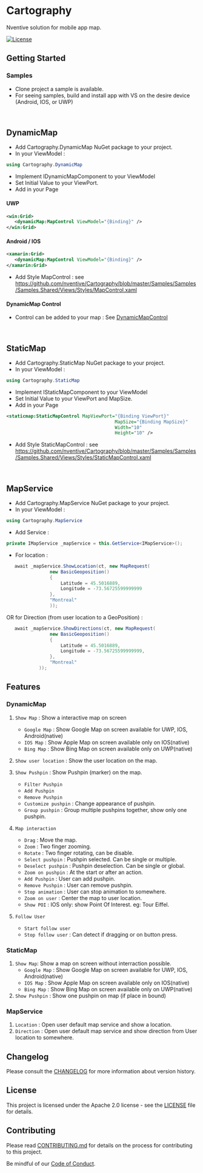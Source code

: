 # Cartography

Nventive solution for mobile app map.

[![License](https://img.shields.io/badge/License-Apache%202.0-blue.svg)](LICENSE)

## Getting Started

### **Samples**
- Clone project a sample is available.
- For seeing samples, build and install app with VS on the desire device (Android, IOS, or UWP)

&nbsp;
## **DynamicMap**
- Add Cartography.DynamicMap NuGet package to your project.
- In your ViewModel :
```csharp
using Cartography.DynamicMap
```
- Implement IDynamicMapComponent to your ViewModel
- Set Initial Value to your ViewPort.
- Add in your Page
#### **UWP**
```xml
<win:Grid>
   <dynamicMap:MapControl ViewModel="{Binding}" />
</win:Grid>
```
#### **Android / IOS**
```xml
<xamarin:Grid>
   <dynamicMap:MapControl ViewModel="{Binding}" />
</xamarin:Grid>
```
- Add Style MapControl : see https://github.com/nventive/Cartography/blob/master/Samples/Samples/Samples.Shared/Views/Styles/MapControl.xaml

#### **DynamicMap Control**

- Control can be added to your map : See [DynamicMapControl](Documentation/DynamicMapControl.md)

&nbsp;
## **StaticMap**
- Add Cartography.StaticMap NuGet package to your project.
- In your ViewModel :
```csharp
using Cartography.StaticMap
```
- Implement IStaticMapComponent to your ViewModel
- Set Initial Value to your ViewPort and MapSize.
- Add in your Page 
```xml
<staticmap:StaticMapControl MapViewPort="{Binding ViewPort}"
                                        MapSize="{Binding MapSize}"
                                        Width="10"
                                        Height="10" />
```
- Add Style StaticMapControl : see https://github.com/nventive/Cartography/blob/master/Samples/Samples/Samples.Shared/Views/Styles/StaticMapControl.xaml

&nbsp;
## **MapService**
- Add Cartography.MapService NuGet package to your project.
- In your ViewModel :
```csharp
using Cartography.MapService
```
- Add Service :
```csharp
private IMapService _mapService = this.GetService<IMapService>();
```
- For location :
```csharp
   await _mapService.ShowLocation(ct, new MapRequest(
                new BasicGeoposition()
                {
                    Latitude = 45.5016889,
                    Longitude = -73.56725599999999
                },
                "Montreal"
                ));
```
OR
   for Direction (from user location to a GeoPosition) :
```csharp
   await _mapService.ShowDirections(ct, new MapRequest(
                new BasicGeoposition()
                {
                    Latitude = 45.5016889,
                    Longitude = -73.56725599999999,
                },
                "Montreal"
            ));
```

## Features

### DynamicMap
1. `Show Map` : Show a interactive map on screen
   - `Google Map` : Show Google Map on screen available for UWP, IOS, Android(native)
   - `IOS Map` : Show Apple Map on screen available only on IOS(native)
   - `Bing Map` : Show Bing Map on screen available only on UWP(native)

2. `Show user location` : Show the user location on the map.

3. `Show Pushpin` : Show Pushpin (marker) on the map.
   - `Filter Pushpin`
   - `Add Pushpin`
   - `Remove Pushpin`
   - `Customize pushpin` : Change appearance of pushpin.
   - `Group pushpin` : Group multiple pushpins together, show only one pushpin.

4. `Map interaction`
   - `Drag` : Move the map.
   - `Zoom` : Two finger zooming.
   - `Rotate` : Two finger rotating, can be disable.
   - `Select pushpin` : Pushpin selected. Can be single or multiple.
   - `Deselect pushpin` : Pushpin deselection. Can be single or global.
   - `Zoom on pushpin` : At the start or after an action.
   - `Add Pushpin` : User can add pushpin.
   - `Remove Pushpin` : User can remove pushpin.
   - `Stop animation` : User can stop animation to somewhere.
   - `Zoom on user` : Center the map to user location.
   - `Show POI` : IOS only: show Point Of Interest. eg: Tour Eiffel.

5. `Follow User`
   - `Start follow user`
   - `Stop follow user` : Can detect if dragging or on button press.
   
### StaticMap
1. `Show Map`: Show a map on screen without interraction possible.
   - `Google Map` : Show Google Map on screen available for UWP, IOS, Android(native)
   - `IOS Map` : Show Apple Map on screen available only on IOS(native)
   - `Bing Map` : Show Bing Map on screen available only on UWP(native)
2. `Show Pushpin` : Show one pushpin on map (if place in bound)

### MapService
1.	`Location` : Open user default map service and show a location.
2.	`Direction` : Open user default map service and show direction from User location to somewhere.


## Changelog

Please consult the [CHANGELOG](CHANGELOG.md) for more information about version
history.

## License

This project is licensed under the Apache 2.0 license - see the
[LICENSE](LICENSE) file for details.

## Contributing

Please read [CONTRIBUTING.md](CONTRIBUTING.md) for details on the process for
contributing to this project.

Be mindful of our [Code of Conduct](CODE_OF_CONDUCT.md).
